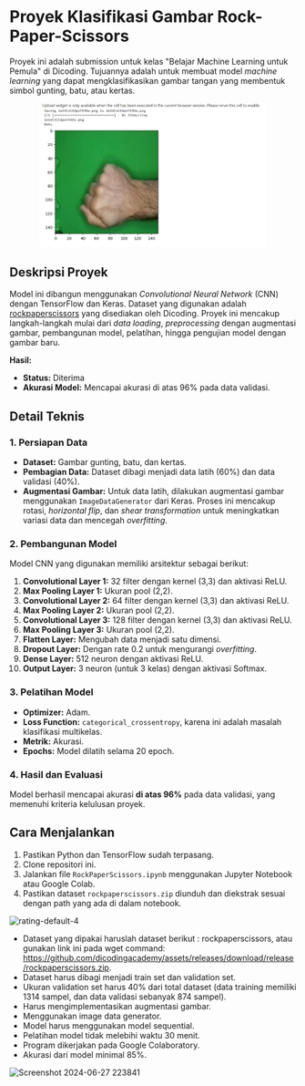 # Proyek Klasifikasi Gambar Rock-Paper-Scissors

Proyek ini adalah submission untuk kelas "Belajar Machine Learning untuk Pemula" di Dicoding. Tujuannya adalah untuk membuat model _machine learning_ yang dapat mengklasifikasikan gambar tangan yang membentuk simbol gunting, batu, atau kertas.

<p align="center">
  <img src="https://github.com/KMoex-HZ/ML-rockpaperscissors/blob/main/Screenshot%202025-06-16%20190301.png" alt="Demo" width="400">
</p>

## Deskripsi Proyek

Model ini dibangun menggunakan _Convolutional Neural Network_ (CNN) dengan TensorFlow dan Keras. Dataset yang digunakan adalah [rockpaperscissors](https://github.com/dicodingacademy/assets/releases/download/release/rockpaperscissors.zip) yang disediakan oleh Dicoding. Proyek ini mencakup langkah-langkah mulai dari _data loading_, _preprocessing_ dengan augmentasi gambar, pembangunan model, pelatihan, hingga pengujian model dengan gambar baru.

**Hasil:**
* **Status:** Diterima
* **Akurasi Model:** Mencapai akurasi di atas 96% pada data validasi.

## Detail Teknis

### 1. Persiapan Data
* **Dataset:** Gambar gunting, batu, dan kertas.
* **Pembagian Data:** Dataset dibagi menjadi data latih (60%) dan data validasi (40%).
* **Augmentasi Gambar:** Untuk data latih, dilakukan augmentasi gambar menggunakan `ImageDataGenerator` dari Keras. Proses ini mencakup rotasi, _horizontal flip_, dan _shear transformation_ untuk meningkatkan variasi data dan mencegah _overfitting_.

### 2. Pembangunan Model
Model CNN yang digunakan memiliki arsitektur sebagai berikut:
1.  **Convolutional Layer 1:** 32 filter dengan kernel (3,3) dan aktivasi ReLU.
2.  **Max Pooling Layer 1:** Ukuran pool (2,2).
3.  **Convolutional Layer 2:** 64 filter dengan kernel (3,3) dan aktivasi ReLU.
4.  **Max Pooling Layer 2:** Ukuran pool (2,2).
5.  **Convolutional Layer 3:** 128 filter dengan kernel (3,3) dan aktivasi ReLU.
6.  **Max Pooling Layer 3:** Ukuran pool (2,2).
7.  **Flatten Layer:** Mengubah data menjadi satu dimensi.
8.  **Dropout Layer:** Dengan rate 0.2 untuk mengurangi _overfitting_.
9.  **Dense Layer:** 512 neuron dengan aktivasi ReLU.
10. **Output Layer:** 3 neuron (untuk 3 kelas) dengan aktivasi Softmax.

### 3. Pelatihan Model
* **Optimizer:** Adam.
* **Loss Function:** `categorical_crossentropy`, karena ini adalah masalah klasifikasi multikelas.
* **Metrik:** Akurasi.
* **Epochs:** Model dilatih selama 20 epoch.

### 4. Hasil dan Evaluasi
Model berhasil mencapai akurasi **di atas 96%** pada data validasi, yang memenuhi kriteria kelulusan proyek.

## Cara Menjalankan
1.  Pastikan Python dan TensorFlow sudah terpasang.
2.  Clone repositori ini.
3.  Jalankan file `RockPaperScissors.ipynb` menggunakan Jupyter Notebook atau Google Colab.
4.  Pastikan dataset `rockpaperscissors.zip` diunduh dan diekstrak sesuai dengan path yang ada di dalam notebook.

![rating-default-4](https://github.com/Wynterwine/ML-Rock-Paper-Scissors/assets/125936700/682446b3-0f5a-4589-a6ae-0a6317d5c3d1)
- Dataset yang dipakai haruslah dataset berikut : rockpaperscissors, atau gunakan link ini pada wget command: https://github.com/dicodingacademy/assets/releases/download/release/rockpaperscissors.zip.
- Dataset harus dibagi menjadi train set dan validation set.
- Ukuran validation set harus 40% dari total dataset (data training memiliki 1314 sampel, dan data validasi sebanyak 874 sampel).
- Harus mengimplementasikan augmentasi gambar.
- Menggunakan image data generator.
- Model harus menggunakan model sequential.
- Pelatihan model tidak melebihi waktu 30 menit.
- Program dikerjakan pada Google Colaboratory.
- Akurasi dari model minimal 85%.

![Screenshot 2024-06-27 223841](https://github.com/Wynterwine/ML-Rock-Paper-Scissors/assets/125936700/1f043679-6669-43c9-9247-3d073791660f)
